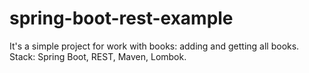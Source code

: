 # spring-boot-rest-example
It's a simple project for work with books: adding and getting all books.
Stack: Spring Boot, REST, Maven, Lombok.
